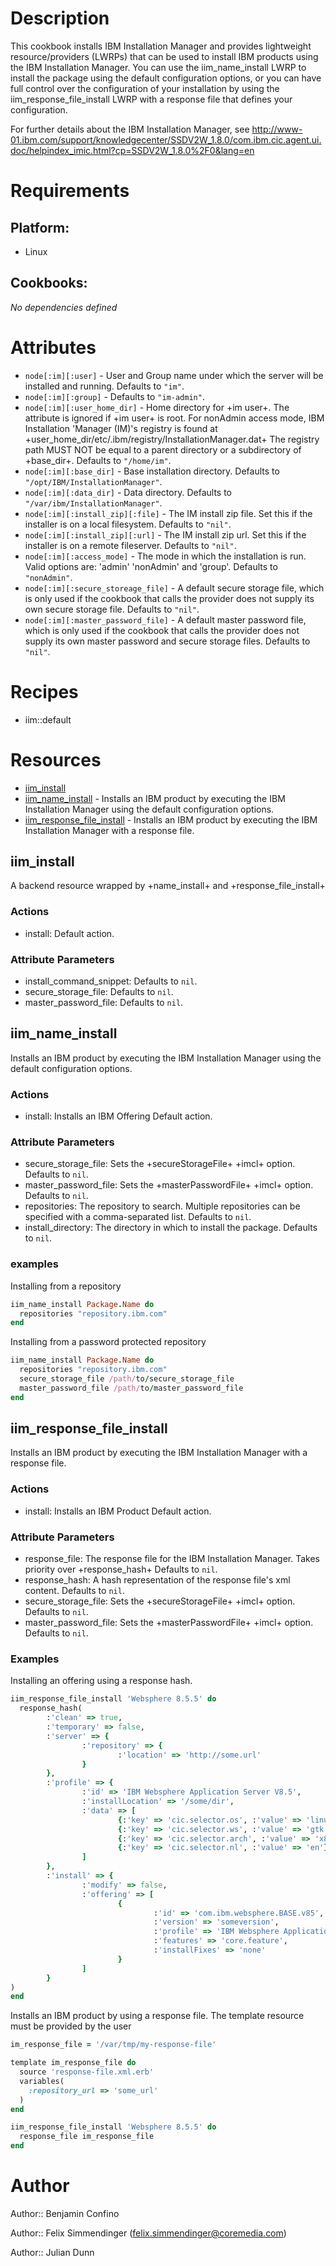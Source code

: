 # Description

This cookbook installs IBM Installation Manager and provides lightweight resource/providers (LWRPs) that can be used to install IBM products using the IBM Installation Manager. You can use the iim_name_install LWRP to install the package using the default configuration options, or you can have full control over the configuration of your installation by using the iim_response_file_install LWRP with a response file that defines your configuration.

For further details about the IBM Installation Manager, see http://www-01.ibm.com/support/knowledgecenter/SSDV2W_1.8.0/com.ibm.cic.agent.ui.doc/helpindex_imic.html?cp=SSDV2W_1.8.0%2F0&lang=en




# Requirements

## Platform:

* Linux

## Cookbooks:

*No dependencies defined*

# Attributes

* `node[:im][:user]` - User and Group name under which the server will be installed and running. Defaults to `"im"`.
* `node[:im][:group]` -  Defaults to `"im-admin"`.
* `node[:im][:user_home_dir]` - Home directory for +im user+. The attribute is ignored if +im user+ is root.
For nonAdmin access mode, IBM Installation 'Manager (IM)'s registry is found at +user_home_dir/etc/.ibm/registry/InstallationManager.dat+
The registry path MUST NOT be equal to a parent directory or a subdirectory of +base_dir+. Defaults to `"/home/im"`.
* `node[:im][:base_dir]` - Base installation directory. Defaults to `"/opt/IBM/InstallationManager"`.
* `node[:im][:data_dir]` - Data directory. Defaults to `"/var/ibm/InstallationManager"`.
* `node[:im][:install_zip][:file]` - The IM install zip file. Set this if the installer is on a local filesystem. Defaults to `"nil"`.
* `node[:im][:install_zip][:url]` - The IM install zip url. Set this if the installer is on a remote fileserver. Defaults to `"nil"`.
* `node[:im][:access_mode]` - The mode in which the installation is run. Valid options are: 'admin' 'nonAdmin' and 'group'. Defaults to `"nonAdmin"`.
* `node[:im][:secure_storeage_file]` - A default secure storage file, which is only used if the cookbook that calls the provider does not supply its own secure storage file. Defaults to `"nil"`.
* `node[:im][:master_password_file]` - A default master password file, which is only used if the cookbook that calls the provider does not supply its own master password and secure storage files. Defaults to `"nil"`.

# Recipes

* iim::default

# Resources

* [iim_install](#iim_install)
* [iim_name_install](#iim_name_install) - Installs an IBM product by executing the IBM Installation Manager using the default configuration options.
* [iim_response_file_install](#iim_response_file_install) - Installs an IBM product by executing the IBM Installation Manager with a response file.

## iim_install


A backend resource wrapped by +name_install+ and +response_file_install+

### Actions

- install:  Default action.

### Attribute Parameters

- install_command_snippet:  Defaults to <code>nil</code>.
- secure_storage_file:  Defaults to <code>nil</code>.
- master_password_file:  Defaults to <code>nil</code>.

## iim_name_install


Installs an IBM product by executing the IBM Installation Manager using the default configuration options.

### Actions

- install: Installs an IBM Offering Default action.

### Attribute Parameters

- secure_storage_file: Sets the +secureStorageFile+ +imcl+ option. Defaults to <code>nil</code>.
- master_password_file: Sets the +masterPasswordFile+ +imcl+ option. Defaults to <code>nil</code>.
- repositories: The repository to search. Multiple repositories can be specified with a comma-separated list. Defaults to <code>nil</code>.
- install_directory: The directory in which to install the package. Defaults to <code>nil</code>.

### examples

Installing from a repository

```ruby
iim_name_install Package.Name do
  repositories "repository.ibm.com"
end
```

Installing from a password protected repository

```ruby
iim_name_install Package.Name do
  repositories "repository.ibm.com"
  secure_storage_file /path/to/secure_storage_file
  master_password_file /path/to/master_password_file
end
```

## iim_response_file_install


Installs an IBM product by executing the IBM Installation Manager with a response file.

### Actions

- install: Installs an IBM Product Default action.

### Attribute Parameters

- response_file: The response file for the IBM Installation Manager. Takes priority over +response_hash+ Defaults to <code>nil</code>.
- response_hash: A hash representation of the response file's xml content. Defaults to <code>nil</code>.
- secure_storage_file: Sets the +secureStorageFile+ +imcl+ option. Defaults to <code>nil</code>.
- master_password_file: Sets the +masterPasswordFile+ +imcl+ option. Defaults to <code>nil</code>.

### Examples

Installing an offering using a response hash.

```ruby
iim_response_file_install 'Websphere 8.5.5' do
  response_hash(
        :'clean' => true,
        :'temporary' => false,
        :'server' => {
                :'repository' => {
                        :'location' => 'http://some.url'
                }
        },
        :'profile' => {
                :'id' => 'IBM Websphere Application Server V8.5',
                :'installLocation' => '/some/dir',
                :'data' => [
                        {:'key' => 'cic.selector.os', :'value' => 'linux'},
                        {:'key' => 'cic.selector.ws', :'value' => 'gtk'},
                        {:'key' => 'cic.selector.arch', :'value' => 'x86_64'},
                        {:'key' => 'cic.selector.nl', :'value' => 'en'},
                ]
        },
        :'install' => {
                :'modify' => false,
                :'offering' => [
                        {
                                :'id' => 'com.ibm.websphere.BASE.v85',
                                :'version' => 'someversion',
                                :'profile' => 'IBM Websphere Application Server V8.5',
                                :'features' => 'core.feature',
                                :'installFixes' => 'none'
                        }
                ]
        }
)
end
```

Installs an IBM product by using a response file. The template resource must be provided by the user

```ruby
im_response_file = '/var/tmp/my-response-file'

template im_response_file do
  source 'response-file.xml.erb'
  variables(
    :repository_url => 'some_url'
  )
end

iim_response_file_install 'Websphere 8.5.5' do
  response_file im_response_file
end
```

# Author

Author:: Benjamin Confino

Author:: Felix Simmendinger (<felix.simmendinger@coremedia.com>)

Author:: Julian Dunn
